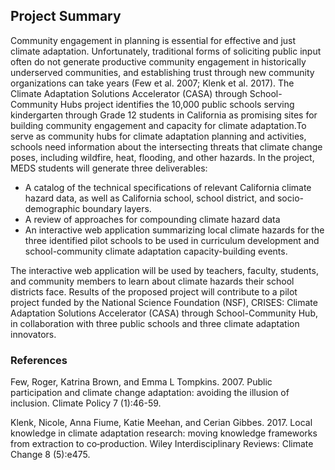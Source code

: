 ## Project Summary

Community engagement in planning is essential for effective and just climate adaptation. Unfortunately, traditional forms of soliciting public input often do not generate productive community engagement in historically underserved communities, and establishing trust through new community organizations can take years (Few et al. 2007; Klenk et al. 2017). The Climate Adaptation Solutions Accelerator (CASA) through School-Community Hubs project identifies the 10,000 public schools serving kindergarten through Grade 12 students in California as promising sites for building community engagement and capacity for climate adaptation.To serve as community hubs for climate adaptation planning and activities, schools need information about the intersecting threats that climate change poses, including wildfire, heat, flooding, and other hazards.
In the project, MEDS students will generate three deliverables:

- A catalog of the technical specifications of relevant California climate hazard data, as well as California school, school district, and socio-demographic boundary layers.
- A review of approaches for compounding climate hazard data
- An interactive web application summarizing local climate hazards for the three identified pilot schools to be used in curriculum development and school-community climate adaptation capacity-building events.
  
The interactive web application will be used by teachers, faculty, students, and community members to learn about climate hazards their school districts face. Results of the proposed project will contribute to a pilot project funded by the National Science Foundation (NSF), CRISES: Climate Adaptation Solutions Accelerator (CASA) through School-Community Hub,  in collaboration with three public schools and three climate adaptation innovators.


### References 
Few, Roger, Katrina Brown, and Emma L Tompkins. 2007. Public participation and climate		 change adaptation: avoiding the illusion of inclusion. Climate Policy 7 (1):46-59. 

Klenk, Nicole, Anna Fiume, Katie Meehan, and Cerian Gibbes. 2017. Local knowledge in climate adaptation research: moving knowledge frameworks from extraction to co‐production. Wiley Interdisciplinary Reviews: Climate Change 8 (5):e475. 
